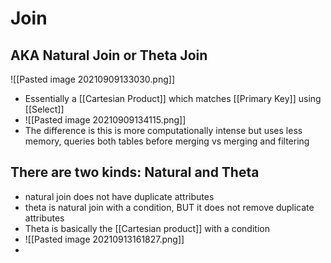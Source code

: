 # Join
## AKA Natural Join or Theta Join
![[Pasted image 20210909133030.png]]
* Essentially a [[Cartesian Product]] which matches [[Primary Key]] using [[Select]]
* ![[Pasted image 20210909134115.png]]
* The difference is this is more computationally intense but uses less memory, queries both tables before merging vs merging and filtering


## There are two kinds: Natural and Theta
* natural join does not have duplicate attributes
* theta is natural join with a condition, BUT it does not remove duplicate attributes 
* Theta is basically the [[Cartesian product]] with a condition
* ![[Pasted image 20210913161827.png]]
* 
